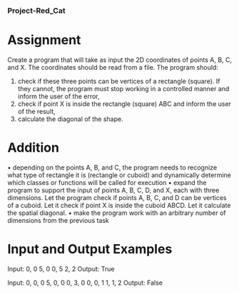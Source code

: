 ### Project-Red_Cat

# Assignment

Create a program that will take as input the 2D coordinates of points A, B, C, and X. The coordinates should be read from a file. The program should:
1. check if these three points can be vertices of a rectangle (square). If they cannot, the program must stop working in a controlled manner and inform the user of the error,
2. check if point X is inside the rectangle (square) ABC and inform the user of the result,
3. calculate the diagonal of the shape.

# Addition

• depending on the points A, B, and C, the program needs to recognize what type of rectangle it is (rectangle or cuboid) and dynamically determine which classes or functions will be called for execution
• expand the program to support the input of points A, B, C, D, and X, each with three dimensions. Let the program check if points A, B, C, and D can be vertices of a cuboid. Let it check if point X is inside the cuboid ABCD. Let it calculate the spatial diagonal.
• make the program work with an arbitrary number of dimensions from the previous task

# Input and Output Examples

Input:
0, 0
5, 0
0, 5
2, 2
Output:
True

Input:
0, 0, 0
5, 0, 0
0, 3, 0
0, 0, 1
1, 1, 2
Output:
False
 
